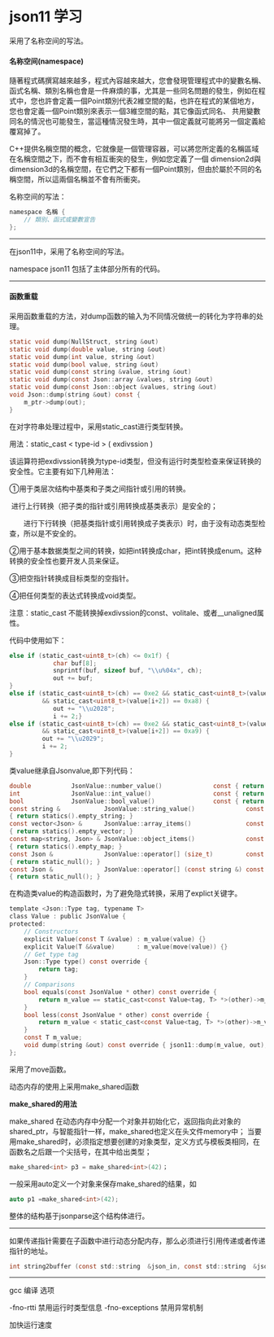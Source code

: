 # json11 学习

采用了名称空间的写法。

#### 名称空间(namespace)

​	隨著程式碼撰寫越來越多，程式內容越來越大，您會發現管理程式中的變數名稱、函式名稱、類別名稱也會是一件麻煩的事，尤其是一些同名問題的發生，例如在程 式中，您也許會定義一個Point類別代表2維空間的點，也許在程式的某個地方，您也會定義一個Point類別來表示一個3維空間的點，其它像函式同名、 共用變數同名的情況也可能發生，當這種情況發生時，其中一個定義就可能將另一個定義給覆寫掉了。     

​	C++提供名稱空間的概念，它就像是一個管理容器，可以將您所定義的名稱區域在名稱空間之下，而不會有相互衝突的發生，例如您定義了一個 dimension2d與dimension3d的名稱空間，在它們之下都有一個Point類別，但由於屬於不同的名稱空間，所以這兩個名稱並不會有所衝突。 

名称空间的写法：

```c
namespace 名稱 {
    // 類別、函式或變數宣告
};
```

---

在json11中，采用了名称空间的写法。

namespace json11 包括了主体部分所有的代码。

---

#### 函数重载

采用函数重载的方法，对dump函数的输入为不同情况做统一的转化为字符串的处理。

```c
static void dump(NullStruct, string &out)
static void dump(double value, string &out)
static void dump(int value, string &out)
static void dump(bool value, string &out)
static void dump(const string &value, string &out)
static void dump(const Json::array &values, string &out) 
static void dump(const Json::object &values, string &out) 
void Json::dump(string &out) const {
    m_ptr->dump(out);
}
```

在对字符串处理过程中，采用static_cast进行类型转换。

用法：static_cast < type-id > ( exdivssion ) 

该运算符把exdivssion转换为type-id类型，但没有运行时类型检查来保证转换的安全性。它主要有如下几种用法：

①用于类层次结构中基类和子类之间指针或引用的转换。

​	进行上行转换（把子类的指针或引用转换成基类表示）是安全的；

　　进行下行转换（把基类指针或引用转换成子类表示）时，由于没有动态类型检查，所以是不安全的。

②用于基本数据类型之间的转换，如把int转换成char，把int转换成enum。这种转换的安全性也要开发人员来保证。

③把空指针转换成目标类型的空指针。

④把任何类型的表达式转换成void类型。

注意：static_cast 不能转换掉exdivssion的const、volitale、或者__unaligned属性。

代码中使用如下：

```c
else if (static_cast<uint8_t>(ch) <= 0x1f) {
            char buf[8];
            snprintf(buf, sizeof buf, "\\u%04x", ch);
            out += buf;
} 
else if (static_cast<uint8_t>(ch) == 0xe2 && static_cast<uint8_t>(value[i+1]) == 0x80
         && static_cast<uint8_t>(value[i+2]) == 0xa8) {
            out += "\\u2028";
            i += 2;} 
else if (static_cast<uint8_t>(ch) == 0xe2 && static_cast<uint8_t>(value[i+1]) == 0x80
         && static_cast<uint8_t>(value[i+2]) == 0xa9) {
         out += "\\u2029";
         i += 2;
}
```



类value继承自Jsonvalue,即下列代码：

```c
double           JsonValue::number_value()              const { return 0; }
int              JsonValue::int_value()                 const { return 0; }
bool             JsonValue::bool_value()                const { return false; }
const string &            JsonValue::string_value()              const 
{ return statics().empty_string; }
const vector<Json> &      JsonValue::array_items()               const 
{ return statics().empty_vector; }
const map<string, Json> & JsonValue::object_items()              const 
{ return statics().empty_map; }
const Json &              JsonValue::operator[] (size_t)         const 
{ return static_null(); }
const Json &              JsonValue::operator[] (const string &) const 
{ return static_null(); }
```



在构造类value的构造函数时，为了避免隐式转换，采用了explict关键字。

```c
template <Json::Type tag, typename T>
class Value : public JsonValue {
protected:
    // Constructors
    explicit Value(const T &value) : m_value(value) {}
    explicit Value(T &&value)      : m_value(move(value)) {}
    // Get type tag
    Json::Type type() const override {
        return tag;
    }
    // Comparisons
    bool equals(const JsonValue * other) const override {
        return m_value == static_cast<const Value<tag, T> *>(other)->m_value;
    }
    bool less(const JsonValue * other) const override {
        return m_value < static_cast<const Value<tag, T> *>(other)->m_value;
    }
    const T m_value;
    void dump(string &out) const override { json11::dump(m_value, out); }
};
```

采用了move函数。



动态内存的使用上采用make_shared函数

**make_shared的用法**

make_shared 在动态内存中分配一个对象并初始化它，返回指向此对象的shared_ptr，与智能指针一样，make_shared也定义在头文件memory中；
 当要用make_shared时，必须指定想要创建的对象类型，定义方式与模板类相同，在函数名之后跟一个尖括号，在其中给出类型；

 ```c
make_shared<int> p3 = make_shared<int>(42)；
 ```

 一般采用auto定义一个对象来保存make_shared的结果，如

```c 
auto p1 =make_shared<int>(42); 
```

整体的结构基于jsonparse这个结构体进行。

---

如果传递指针需要在子函数中进行动态分配内存，那么必须进行引用传递或者传递指针的地址。

```c
int string2buffer (const std::string  &json_in, const std::string  &json_out, char*& buffer, int*& len);
```

---

gcc 编译 选项 

-fno-rtti 禁用运行时类型信息  -fno-exceptions 禁用异常机制

加快运行速度